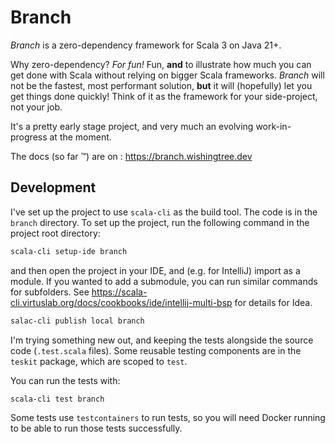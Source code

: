 # Branch

*Branch* is a zero-dependency framework for Scala 3 on Java 21+.

Why zero-dependency? *For fun!* Fun, **and** to illustrate how much you can get done with Scala without relying on
bigger Scala frameworks. *Branch* will not be the fastest, most performant solution, **but** it will (hopefully) let you
get things done quickly! Think of it as the framework for your side-project, not your job.

It's a pretty early stage project, and very much an evolving work-in-progress at the moment.

The docs (so far ™️) are on : https://branch.wishingtree.dev

## Development

I've set up the project to use `scala-cli` as the build tool. The code is in the `branch` directory.
To set up the project, run the following command in the project root directory:

```bash
scala-cli setup-ide branch
```

and then open the project in your IDE, and (e.g. for IntelliJ) import as a module.
If you wanted to add a submodule, you can run similar commands for subfolders.
See https://scala-cli.virtuslab.org/docs/cookbooks/ide/intellij-multi-bsp for details for Idea.

```bash
salac-cli publish local branch
```

I'm trying something new out, and keeping the tests alongside the source code (`.test.scala` files).
Some reusable testing components are in the `teskit` package, which are scoped to `test`.

You can run the tests with:

```bash
scala-cli test branch
```

Some tests use `testcontainers` to run tests, so you will need Docker running to be able to run those tests
successfully.